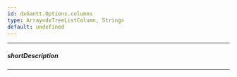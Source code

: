 ```yaml
---
id: dxGantt.Options.columns
type: Array<dxTreeListColumn, String>
default: undefined
---
```

---
##### shortDescription
<!-- Description goes here -->

---
<!-- Description goes here -->